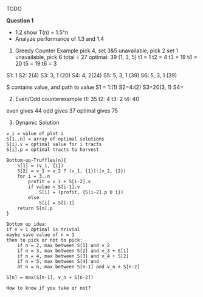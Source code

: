 TODO

**Question 1**
- 1.2 show T(n) = 1.5^n
- Analyze performance of 1.3 and 1.4

1. Greedy Counter Example
pick 4, set 3&5 unavailable, pick 2 set 1 unavailable, pick 6 total = 27
optimal: 39 (1, 3, 5)
t1 = 1
t2 = 4
t3 = 19
t4 = 20
t5 = 19
t6 = 3

S1: 1
S2: 2(4)
S3: 3, 1 (20)
S4: 4, 2(24)
S5: 5, 3, 1 (39)
S6: 5, 3, 1 (39)

S contains value, and path to value
S1 = 1:(1)
S2=4:(2)
S3=20(3, 1)
S4=

2. Even/Odd counterexample
t1: 35
t2: 4
t3: 2
t4: 40

even gives 44
odd gives 37
optimal gives 75

3. Dynamic Solution
```
v_i = value of plot i
S[1..n] = array of optimal solutions
S[i].v = optimal value for i tracts
S[i].p = optimal tracts to harvest

Bottom-up-Truffles(n){
	S[1] = (v_1, {1})
	S[2] = v_1 > v_2 ? (v_1, {1}):(v_2, {2})
	for i = 3..n
		profit = v_i + S[i-2].v
		if value > S[i-1].v
			S[i] = (profit, {S[i-2].p U i})
		else
			S[i] = S[i-1]
	return S[n].p
}

Bottom up idea:
if n = 1 optimal is trivial
maybe save value of n = 1
then to pick or not to pick:
	if n = 2, max between S[1] and v_2
	if n = 3, max between S[2] and v_3 + S[1]
	if n = 4, max between S[3] and v_4 + S[2]
	if n = 5, max between S[4] and 
	at n = n, max between S[n-1] and v_n + S[n-2]

S[n] = max(S[n-1], v_n + S[n-2])

How to know if you take or not?


```